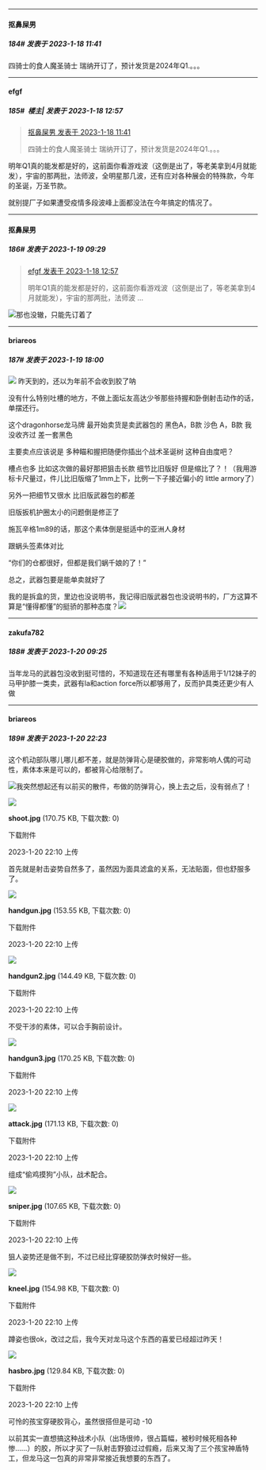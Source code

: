 

*****

####  抠鼻屎男  
##### 184#       发表于 2023-1-18 11:41

四骑士的食人魔圣骑士 瑞纳开订了，预计发货是2024年Q1.。。。



*****

####  efgf  
##### 185#         楼主| 发表于 2023-1-18 12:57

<blockquote><a href="httphttps://bbs.saraba1st.com/2b/forum.php?mod=redirect&amp;goto=findpost&amp;pid=59398043&amp;ptid=2095980" target="_blank">抠鼻屎男 发表于 2023-1-18 11:41</a>

四骑士的食人魔圣骑士 瑞纳开订了，预计发货是2024年Q1.。。。</blockquote>
明年Q1真的能发都是好的，这前面你看游戏波（这倒是出了，等老美拿到4月就能发），宇宙的那两批，法师波，全明星那几波，还有应对各种展会的特殊款，今年的圣诞，万圣节款。

就别提厂子如果遭受疫情多段波峰上面都没法在今年搞定的情况了。



*****

####  抠鼻屎男  
##### 186#       发表于 2023-1-19 09:29

<blockquote><a href="httphttps://bbs.saraba1st.com/2b/forum.php?mod=redirect&amp;goto=findpost&amp;pid=59398869&amp;ptid=2095980" target="_blank">efgf 发表于 2023-1-18 12:57</a>

明年Q1真的能发都是好的，这前面你看游戏波（这倒是出了，等老美拿到4月就能发），宇宙的那两批，法师波 ...</blockquote>
<img src="https://static.saraba1st.com/image/smiley/face2017/068.png" referrerpolicy="no-referrer">那也没辙，只能先订着了



*****

####  briareos  
##### 187#       发表于 2023-1-19 18:00

<img src="https://static.saraba1st.com/image/smiley/face2017/026.png" referrerpolicy="no-referrer"> 昨天到的，还以为年前不会收到胶了呐

没有什么特别吐槽的地方，不做上面坛友高达少爷那些持握和卧倒射击动作的话，单摆还行。

这个dragonhorse龙马牌 最开始卖货是卖武器包的 黑色A，B款 沙色 A，B款 我没收齐过 差一套黑色 

主要卖点应该说是 多种瞄和握把随便你插出个战术圣诞树 这种自由度吧？

槽点也多 比如这次做的最好那把狙击长款 细节比旧版好 但是缩比了？！（我用游标卡尺量过，件儿比旧版缩了1mm上下，比例一下子接近偏小的 little armory了）

另外一把细节又很水 比旧版武器包的都差

旧版扳机护圈太小的问题倒是修正了

施瓦辛格1m89的话，那这个素体倒是挺适中的亚洲人身材

跟蜗头签素体对比

“你们的仓都很好，但都是我们蜗千娘的了！”

总之，武器包要是能单卖就好了

我的是拆盒的货，里边也没说明书，我记得旧版武器包也没说明书的，厂方这算不算是“懂得都懂”的挺骄的那种态度？<img src="https://static.saraba1st.com/image/smiley/face2017/018.png" referrerpolicy="no-referrer">



*****

####  zakufa782  
##### 188#       发表于 2023-1-20 09:25

当年龙马的武器包没收到挺可惜的，不知道现在还有哪里有各种适用于1/12妹子的马甲护膝一类卖，武器有la和action force所以都够用了，反而护具类还更少有人做



*****

####  briareos  
##### 189#       发表于 2023-1-20 22:23

这个机动部队哪儿哪儿都不差，就是防弹背心是硬胶做的，非常影响人偶的可动性，素体本来是可以的，都被背心给限制了。

<img src="https://static.saraba1st.com/image/smiley/face2017/045.png" referrerpolicy="no-referrer">我突然想起还有以前买的散件，布做的防弹背心，换上去之后，没有弱点了！

<img src="https://img.saraba1st.com/forum/202301/20/221049vdki4xikupgnh1kc.jpg" referrerpolicy="no-referrer">

<strong>shoot.jpg</strong> (170.75 KB, 下载次数: 0)

下载附件

2023-1-20 22:10 上传

首先就是射击姿势自然多了，虽然因为面具滤盒的关系，无法贴面，但也舒服多了。

<img src="https://img.saraba1st.com/forum/202301/20/221048jma4wspmmc0ymrfe.jpg" referrerpolicy="no-referrer">

<strong>handgun.jpg</strong> (153.55 KB, 下载次数: 0)

下载附件

2023-1-20 22:10 上传

<img src="https://img.saraba1st.com/forum/202301/20/221048njyyet1cecceg1eq.jpg" referrerpolicy="no-referrer">

<strong>handgun2.jpg</strong> (144.49 KB, 下载次数: 0)

下载附件

2023-1-20 22:10 上传

不受干涉的素体，可以合手胸前设计。

<img src="https://img.saraba1st.com/forum/202301/20/221048l4io63hi43b5rhi5.jpg" referrerpolicy="no-referrer">

<strong>handgun3.jpg</strong> (170.25 KB, 下载次数: 0)

下载附件

2023-1-20 22:10 上传

<img src="https://img.saraba1st.com/forum/202301/20/221047wjez1s1j6eljlee6.jpg" referrerpolicy="no-referrer">

<strong>attack.jpg</strong> (171.13 KB, 下载次数: 0)

下载附件

2023-1-20 22:10 上传

组成“偷鸡摸狗”小队，战术配合。

<img src="https://img.saraba1st.com/forum/202301/20/221050ea0rdxaco9uuxvgc.jpg" referrerpolicy="no-referrer">

<strong>sniper.jpg</strong> (107.65 KB, 下载次数: 0)

下载附件

2023-1-20 22:10 上传

狙人姿势还是做不到，不过已经比穿硬胶防弹衣时候好一些。

<img src="https://img.saraba1st.com/forum/202301/20/221049ksddy47mmbvy77aa.jpg" referrerpolicy="no-referrer">

<strong>kneel.jpg</strong> (154.98 KB, 下载次数: 0)

下载附件

2023-1-20 22:10 上传

蹲姿也很ok，改过之后，我今天对龙马这个东西的喜爱已经超过昨天！

<img src="https://img.saraba1st.com/forum/202301/20/221049p8mn1nbnfbvvv8k8.jpg" referrerpolicy="no-referrer">

<strong>hasbro.jpg</strong> (129.84 KB, 下载次数: 0)

下载附件

2023-1-20 22:10 上传

可怜的孩宝穿硬胶背心，虽然很搭但是可动 -10

以前其实一直想搞这种战术小队（出场很帅，很占篇幅，被秒时候死相各种惨……）的胶，所以才买了一队射击野狼过过假瘾，后来又淘了三个孩宝神盾特工，但龙马这一包真的非常非常接近我想要的东西了。

